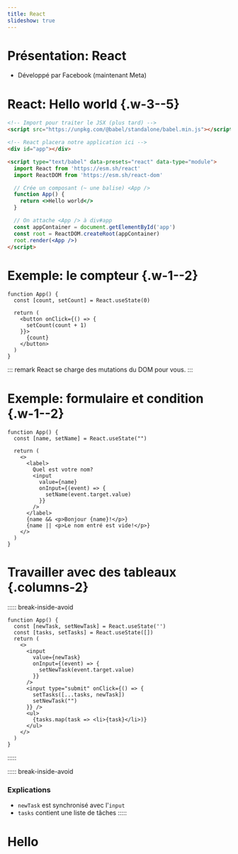 ```yaml
---
title: React
slideshow: true
---
```


# Présentation: React

- Développé par Facebook (maintenant Meta)

# React: Hello world {.w-3--5}

~~~ html {.run}
<!-- Import pour traiter le JSX (plus tard) -->
<script src="https://unpkg.com/@babel/standalone/babel.min.js"></script>

<!-- React placera notre application ici -->
<div id="app"></div>

<script type="text/babel" data-presets="react" data-type="module">
  import React from 'https://esm.sh/react'
  import ReactDOM from 'https://esm.sh/react-dom'

  // Crée un composant (~ une balise) <App />
  function App() {
    return <>Hello world</>
  }

  // On attache <App /> à div#app
  const appContainer = document.getElementById('app')
  const root = ReactDOM.createRoot(appContainer)
  root.render(<App />)
</script>
~~~

# Exemple: le compteur {.w-1--2}

~~~ tsx {.run framework="react"}
function App() {
  const [count, setCount] = React.useState(0)

  return (
    <button onClick={() => {
      setCount(count + 1)
    }}>
      {count}
    </button>
  )
}
~~~

::: remark
React se charge des mutations du DOM pour vous.
:::

# Exemple: formulaire et condition {.w-1--2}

~~~ tsx {.run framework="react"}
function App() {
  const [name, setName] = React.useState("")

  return (
    <>
      <label>
        Quel est votre nom?
        <input
          value={name}
          onInput={(event) => {
            setName(event.target.value)
          }}
        />
      </label>
      {name && <p>Bonjour {name}!</p>}
      {name || <p>Le nom entré est vide!</p>}
    </>
  )
}
~~~

# Travailler avec des tableaux {.columns-2}

::::: break-inside-avoid
~~~ tsx {.run framework="react"}
function App() {
  const [newTask, setNewTask] = React.useState('')
  const [tasks, setTasks] = React.useState([])
  return (
    <>
      <input
        value={newTask}
        onInput={(event) => {
          setNewTask(event.target.value)
        }}
      />
      <input type="submit" onClick={() => {
        setTasks([...tasks, newTask])
        setNewTask("")
      }} />
      <ul>
        {tasks.map(task => <li>{task}</li>)}
      </ul>
    </>
  )
}
~~~
:::::

::::: break-inside-avoid
### Explications

- `newTask` est synchronisé avec l'`input`
- `tasks` contient une liste de tâches
:::::

# Hello
